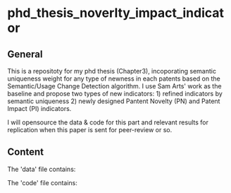 # phd_thesis_noverlty_impact_indicator

## General

This is a repositoty for my phd thesis (Chapter3), incoporating semantic uniqueness weight for any type of newness in each patents based on the Semantic/Usage Change Detection algorithm. I use Sam Arts' work as the baseline and propose two types of new indicators: 1) refined indicators by semantic uniqueness 2) newly designed Pantent Novelty (PN) and Patent Impact (PI) indicators.

I will opensource the data & code for this part and relevant results for replication when this paper is sent for peer-review or so.

## Content
The 'data' file contains:

The 'code' file contains:
